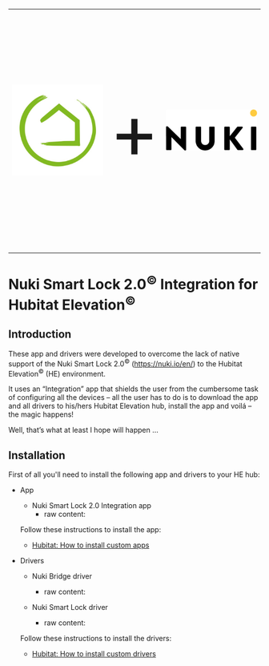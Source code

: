 <table style="width:100%">
  <tr>
    <td style="width: 45%;">
      <img src="https://raw.githubusercontent.com/MAFFPT/Hubitat/master/Nuki%20Smart%20Lock%202.0/icons/Hubitat-logo.jpg" alt="Hubitat" width="200"/>
    </td>
    <td style="width: 10%;"><p style="font-size: 150px;">+</p></td>
    <td style="width: 45%;">
      <img src="https://raw.githubusercontent.com/MAFFPT/Hubitat/master/Nuki%20Smart%20Lock%202.0/icons/Nuki-logo.png" alt="Nuki" width="200"/>
    </td>
  </tr>
</table>

# Nuki Smart Lock 2.0<sup>&copy;</sup> Integration for Hubitat Elevation<sup>&copy;</sup>

## Introduction
These app and drivers were developed to overcome the lack of native support of the Nuki Smart Lock 2.0<sup>&copy;</sup> (https://nuki.io/en/) to the Hubitat Elevation<sup>&copy;</sup> (HE) environment.

It uses an “Integration” app that shields the user from the cumbersome task of configuring all the devices – all the user has to do is to download the app and all drivers to his/hers Hubitat Elevation hub, install the app and voilá – the magic happens!

Well, that’s what at least I hope will happen …

## Installation

First of all you'll need to install the following app and drivers to your HE hub:

* App

  * Nuki Smart Lock 2.0 Integration app
     * raw content:
  
  Follow these instructions to install the app:
  
   * [Hubitat: How to install custom apps](https://docs.hubitat.com/index.php?title=How_to_Install_Custom_Apps)
  
  
* Drivers

  * Nuki Bridge driver
     * raw content:
     
  * Nuki Smart Lock driver
     * raw content:
    
  Follow these instructions to install the drivers:
  
   * [Hubitat: How to install custom drivers](https://docs.hubitat.com/index.php?title=How_to_Install_Custom_Drivers)

